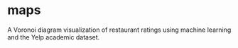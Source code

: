 # maps
A Voronoi diagram visualization of restaurant ratings using machine learning and the Yelp academic dataset.
